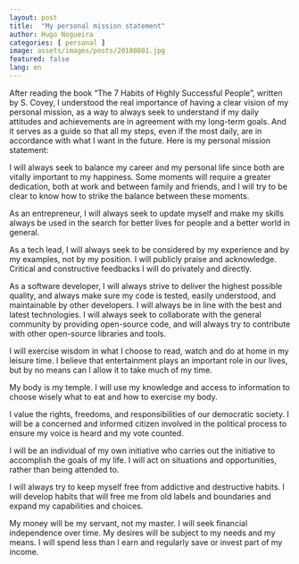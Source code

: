 ```yaml
---
layout: post
title:  "My personal mission statement"
author: Hugo Nogueira
categories: [ personal ]
image: assets/images/posts/20180801.jpg
featured: false
lang: en
---
```


After reading the book “The 7 Habits of Highly Successful People”, written by S. Covey, I understood the real importance of having a clear vision of my personal mission, as a way to always seek to understand if my daily attitudes and achievements are in agreement with my long-term goals. And it serves as a guide so that all my steps, even if the most daily, are in accordance with what I want in the future. Here is my personal mission statement:

I will always seek to balance my career and my personal life since both are vitally important to my happiness. Some moments will require a greater dedication, both at work and between family and friends, and I will try to be clear to know how to strike the balance between these moments.

As an entrepreneur, I will always seek to update myself and make my skills always be used in the search for better lives for people and a better world in general.

As a tech lead, I will always seek to be considered by my experience and by my examples, not by my position. I will publicly praise and acknowledge. Critical and constructive feedbacks I will do privately and directly.

As a software developer, I will always strive to deliver the highest possible quality, and always make sure my code is tested, easily understood, and maintainable by other developers. I will always be in line with the best and latest technologies. I will always seek to collaborate with the general community by providing open-source code, and will always try to contribute with other open-source libraries and tools.

I will exercise wisdom in what I choose to read, watch and do at home in my leisure time. I believe that entertainment plays an important role in our lives, but by no means can I allow it to take much of my time.

My body is my temple. I will use my knowledge and access to information to choose wisely what to eat and how to exercise my body.

I value the rights, freedoms, and responsibilities of our democratic society. I will be a concerned and informed citizen involved in the political process to ensure my voice is heard and my vote counted.

I will be an individual of my own initiative who carries out the initiative to accomplish the goals of my life. I will act on situations and opportunities, rather than being attended to.

I will always try to keep myself free from addictive and destructive habits. I will develop habits that will free me from old labels and boundaries and expand my capabilities and choices.

My money will be my servant, not my master. I will seek financial independence over time. My desires will be subject to my needs and my means. I will spend less than I earn and regularly save or invest part of my income.
